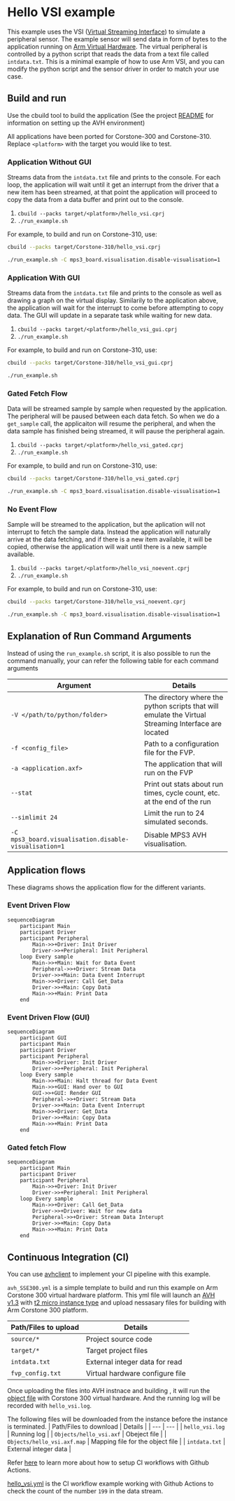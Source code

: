 # Hello VSI example

This example uses the VSI ([Virtual Streaming Interface](https://arm-software.github.io/AVH/main/simulation/html/group__arm__vsi.html)) to simulate a peripheral sensor. The example sensor will send data in form of bytes to the application running on [Arm Virtual Hardware](https://arm-software.github.io/AVH/main/overview/html/index.html). The virtual peripheral is controlled by a python script that reads the data from a text file called `intdata.txt`. This is a minimal example of how to use Arm VSI, and you can modify the python script and the sensor driver in order to match your use case.

## Build and run

Use the cbuild tool to build the application (See the project [README](../README.md) for information on setting up the AVH environment)

All applications have been ported for Corstone-300 and Corstone-310. Replace `<platform>` with the target you would like to test.

### Application Without GUI

Streams data from the `intdata.txt` file and prints to the console. For each loop, the application will wait until it get an interrupt from the driver that a new item has been streamed, at that point the application will proceed to copy the data from a data buffer and print out to the console.

1. `cbuild --packs target/<platform>/hello_vsi.cprj`
2. `./run_example.sh`

For example, to build and run on Corstone-310, use:
```bash
cbuild --packs target/Corstone-310/hello_vsi.cprj
```
```bash
./run_example.sh -C mps3_board.visualisation.disable-visualisation=1
```

### Application With GUI

Streams data from the `intdata.txt` file and prints to the console as well as drawing a graph on the virtual display. Similarily to the application above, the application will wait for the interrupt to come before attempting to copy data. The GUI will update in a separate task while waiting for new data.

1. `cbuild --packs target/<platform>/hello_vsi_gui.cprj`
2. `./run_example.sh`

For example, to build and run on Corstone-310, use:
```bash
cbuild --packs target/Corstone-310/hello_vsi_gui.cprj
```
```bash
./run_example.sh
```

### Gated Fetch Flow

Data will be streamed sample by sample when requested by the application. The peripheral will be paused between each data fetch. So when we do a `get_sample` call, the applicaiton will resume the peripheral, and when the data sample has finished being streamed, it will pause the peripheral again.

1. `cbuild --packs target/<platform>/hello_vsi_gated.cprj`
2. `./run_example.sh`

For example, to build and run on Corstone-310, use:
```bash
cbuild --packs target/Corstone-310/hello_vsi_gated.cprj
```
```bash
./run_example.sh -C mps3_board.visualisation.disable-visualisation=1
```

### No Event Flow

Sample will be streamed to the application, but the aplication will not interrupt to fetch the sample data. Instead the application will naturally arrive at the data fetching, and if there is a new item available, it will be copied, otherwise the application will wait until there is a new sample available.

1. `cbuild --packs target/<platform>/hello_vsi_noevent.cprj`
2. `./run_example.sh`

For example, to build and run on Corstone-310, use:
```bash
cbuild --packs target/Corstone-310/hello_vsi_noevent.cprj
```
```bash
./run_example.sh -C mps3_board.visualisation.disable-visualisation=1
```

## Explanation of Run Command Arguments

Instead of using the `run_example.sh` script, it is also possible to run the command manually, your can refer the following table for each command arguments

| Argument  | Details |
| ---       | ---     |
| `-V </path/to/python/folder>` | The directory where the python scripts that will emulate the Virtual Streaming Interface are located |
| `-f <config_file>` | Path to a configuration file for the FVP. |
| `-a <application.axf>` | The application that will run on the FVP |
| `--stat` | Print out stats about run times, cycle count, etc. at the end of the run |
| `--simlimit 24` | Limit the run to 24 simulated seconds. |
| `-C mps3_board.visualisation.disable-visualisation=1` | Disable MPS3 AVH visualisation. |

## Application flows

These diagrams shows the application flow for the different variants.

### Event Driven Flow

```mermaid
sequenceDiagram
    participant Main
    participant Driver
    participant Peripheral
        Main->>+Driver: Init Driver 
        Driver->>+Peripheral: Init Peripheral
    loop Every sample
        Main->>+Main: Wait for Data Event
        Peripheral->>+Driver: Stream Data
        Driver->>+Main: Data Event Interrupt
        Main->>+Driver: Call Get_Data
        Driver->>+Main: Copy Data
        Main->>+Main: Print Data
    end
```

### Event Driven Flow (GUI)

```mermaid
sequenceDiagram
    participant GUI
    participant Main
    participant Driver
    participant Peripheral
        Main->>+Driver: Init Driver 
        Driver->>+Peripheral: Init Peripheral
    loop Every sample
        Main->>+Main: Halt thread for Data Event
        Main->>+GUI: Hand over to GUI
        GUI->>+GUI: Render GUI
        Peripheral->>+Driver: Stream Data
        Driver->>+Main: Data Event Interrupt
        Main->>+Driver: Get_Data
        Driver->>+Main: Copy Data
        Main->>+Main: Print Data
    end
```

### Gated fetch Flow

```mermaid
sequenceDiagram
    participant Main
    participant Driver
    participant Peripheral
        Main->>+Driver: Init Driver 
        Driver->>+Peripheral: Init Peripheral
    loop Every sample 
        Main->>+Driver: Call Get_Data
        Driver->>+Driver: Wait for new data
        Peripheral->>+Driver: Stream Data Interupt
        Driver->>+Main: Copy Data
        Main->>+Main: Print Data
    end
```

## Continuous Integration (CI)

You can use [avhclient](https://github.com/ARM-software/avhclient) to implement your CI pipeline with this example.

`avh_SSE300.yml` is a simple template to build and run this example on Arm Corstone 300 virtual hardware platform.
This yml file will launch an [AVH v1.3](https://aws.amazon.com/marketplace/pp/prodview-urbpq7yo5va7g) with [t2 micro instance type](https://aws.amazon.com/ec2/instance-types/t2/?nc1=h_ls) and upload nessasary files for building with Arm Corstone 300 platform.

| Path/Files to upload | Details |
| ---       | ---     |
| `source/*` | Project source code |
| `target/*` | Target project files |
| `intdata.txt` | External integer data for read |
| `fvp_config.txt` | Virtual hardware configure file |

Once uploading the files into AVH instnace and building , it will run the [object file](Objects/hello_vsi.axf) with Corstone 300 virtual hardware.
And the running log will be recorded with `hello_vsi.log`.

The following files will be downloaded from the instance before the instance is terminated.
| Path/Files to download | Details |
| ---       | ---     |
| `hello_vsi.log` | Running log |
| `Objects/hello_vsi.axf` | Obeject file |
| `Objects/hello_vsi.axf.map` | Mapping file for the object file |
| `intdata.txt` | External integer data |

Refer [here](https://arm-software.github.io/AVH/main/infrastructure/html/run_ami_github.html) to learn more about how to setup CI workflows with Github Actions.

[hello_vsi.yml](../.github/workflows/hello_vsi.yml) is the CI workflow example working with Github Actions to check the count of the number `199` in the data stream.
